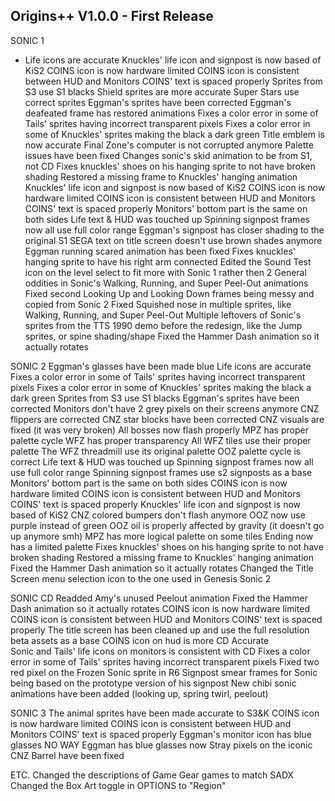 ## Origins++ V1.0.0 - First Release

SONIC 1
- Life icons are accurate
		Knuckles' life icon and signpost is now based of KiS2
		COINS icon is now hardware limited
		COINS icon is consistent between HUD and Monitors
		COINS' text is spaced properly
		Sprites from S3 use S1 blacks
		Shield sprites are more accurate
		Super Stars use correct sprites
		Eggman's sprites have been corrected
		Eggman's deafeated frame has restored animations
		Fixes a color error in some of Tails' sprites having incorrect transparent pixels
		Fixes a color error in some of Knuckles' sprites making the black a dark green
		Title emblem is now accurate
		Final Zone's computer is not corrupted anymore
		Palette issues have been fixed
		Changes sonic's skid animation to be from S1, not CD
		Fixes knuckles' shoes on his hanging sprite to not have broken shading
		Restored a missing frame to Knuckles' hanging animation
		Knuckles' life icon and signpost is now based of KiS2
		COINS icon is now hardware limited
		COINS icon is consistent between HUD and Monitors
		COINS' text is spaced properly
		Monitors' bottom part is the same on both sides
		Life text & HUD was touched up
		Spinning signpost frames now all use full color range
		Eggman's signpost has closer shading to the original S1
		SEGA text on title screen doesn't use brown shades anymore
		Eggman running scared animation has been fixed
		Fixes knuckles' hanging sprite to have his right arm connected
		Edited the Sound Test icon on the level select to fit more with Sonic 1 rather then 2
		General oddities in Sonic's Walking, Running, and Super Peel-Out animations
		Fixed second Looking Up and Looking Down frames being messy and copied from Sonic 2
		Fixed Squished nose in multiple sprites, like Walking, Running, and Super Peel-Out
		Multiple leftovers of Sonic's sprites from the TTS 1990 demo before the redesign, like the Jump sprites, or spine shading/shape
		Fixed the Hammer Dash animation so it actually rotates


SONIC 2
		Eggman's glasses have been made blue
		Life icons are accurate
		Fixes a color error in some of Tails' sprites having incorrect transparent pixels
		Fixes a color error in some of Knuckles' sprites making the black a dark green
		Sprites from S3 use S1 blacks
		Eggman's sprites have been corrected
		Monitors don't have 2 grey pixels on their screens anymore
		CNZ flippers are corrected
		CNZ star blocks have been corrected
		CNZ visuals are fixed (it was very broken)
		All bosses now flash properly
		MPZ has proper palette cycle
		WFZ has proper transparency
		All WFZ tiles use their proper palette
		The WFZ threadmill use its original palette
		OOZ palette cycle is correct
		Life text & HUD was touched up
		Spinning signpost frames now all use full color range
		Spinning signpost frames use s2 signposts as a base
		Monitors' bottom part is the same on both sides
		COINS icon is now hardware limited
		COINS icon is consistent between HUD and Monitors
		COINS' text is spaced properly
		Knuckles' life icon and signpost is now based of KiS2
		CNZ colored bumpers don't flash anymore
		OOZ now use purple instead of green 
		OOZ oil is properly affected by gravity (it doesn't go up anymore smh)
		MPZ has more logical palette on some tiles
		Ending now has a limited palette
		Fixes knuckles' shoes on his hanging sprite to not have broken shading
		Restored a missing frame to Knuckles' hanging animation
		Fixed the Hammer Dash animation so it actually rotates
		Changed the Title Screen menu selection icon to the one used in Genesis Sonic 2


SONIC CD
		Readded Amy's unused Peelout animation
		Fixed the Hammer Dash animation so it actually rotates
		COINS icon is now hardware limited
		COINS icon is consistent between HUD and Monitors
		COINS' text is spaced properly
		The title screen has been cleaned up and use the full resolution beta assets as a base
		COINS icon on hud is more CD Accurate	
		Sonic and Tails' life icons on monitors is consistent with CD
		Fixes a color error in some of Tails' sprites having incorrect transparent pixels
		Fixed two red pixel on the Frozen Sonic sprite in R6
		Signpost smear frames for Sonic being based on the prototype version of his signpost
		New chibi sonic animations have been added (looking up, spring twirl, peelout)


SONIC 3
		The animal sprites have been made accurate to S3&K
		COINS icon is now hardware limited
		COINS icon is consistent between HUD and Monitors
		COINS' text is spaced properly
		Eggman's monitor icon has blue glasses
		NO WAY Eggman has blue glasses now
		Stray pixels on the iconic CNZ Barrel have been fixed


ETC.
		Changed the descriptions of Game Gear games to match SADX
		Changed the Box Art toggle in OPTIONS to "Region"

